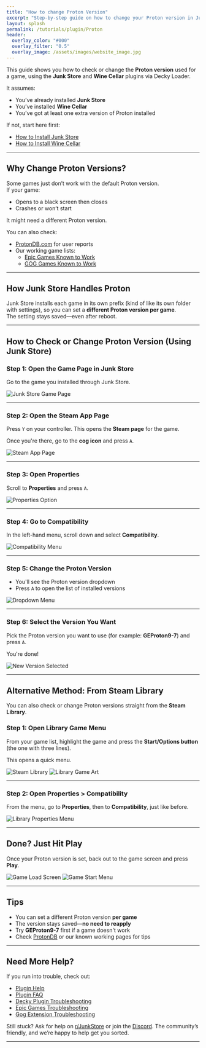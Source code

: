 ```yaml
---
title: "How to change Proton Version"
excerpt: "Step-by-step guide on how to change your Proton version in Junk Store"
layout: splash
permalink: /tutorials/plugin/Proton
header:
  overlay_color: "#000"
  overlay_filter: "0.5"
  overlay_image: /assets/images/website_image.jpg
---
```

<div class="spacer mt-4"></div>


This guide shows you how to check or change the **Proton version** used for a game, using the **Junk Store** and **Wine Cellar** plugins via Decky Loader.

It assumes:
- You’ve already installed **Junk Store**
- You’ve installed **Wine Cellar**
- You’ve got at least one extra version of Proton installed

If not, start here first:

- [How to Install Junk Store](/tutorials/plugin/Install)
- [How to Install Wine Cellar](/tutorials/plugin/WineCellar)

---

## Why Change Proton Versions?

Some games just don’t work with the default Proton version.  
If your game:
- Opens to a black screen then closes
- Crashes or won’t start

It might need a different Proton version.

You can also check:
- [ProtonDB.com](https://www.protondb.com) for user reports
- Our working game lists:
  - [Epic Games Known to Work](https://wiki.junkstore.xyz/wiki/Help:Epic_Games/Working)
  - [GOG Games Known to Work](https://wiki.junkstore.xyz/wiki/Help:GOG_Games/Working)

---

## How Junk Store Handles Proton

Junk Store installs each game in its own prefix (kind of like its own folder with settings), so you can set a **different Proton version per game**.  
The setting stays saved—even after reboot.

---

## How to Check or Change Proton Version (Using Junk Store)

### Step 1: Open the Game Page in Junk Store
Go to the game you installed through Junk Store.

![Junk Store Game Page](/assets/images/Proton/FM'24%20JS%20Game%20Page.jpg)

---

### Step 2: Open the Steam App Page
Press `Y` on your controller. This opens the **Steam page** for the game.

Once you're there, go to the **cog icon** and press `A`.

![Steam App Page](/assets/images/Proton/FM'24%20Steam%20App%20Page.jpg)

---

### Step 3: Open Properties
Scroll to **Properties** and press `A`.

![Properties Option](/assets/images/Proton/FM'24%20Properties%20Option%20Selection.jpg)

---

### Step 4: Go to Compatibility
In the left-hand menu, scroll down and select **Compatibility**.

![Compatibility Menu](/assets/images/Proton/FM'24%20Proton%20Version%20Screen.jpg)

---

### Step 5: Change the Proton Version
- You'll see the Proton version dropdown
- Press `A` to open the list of installed versions

![Dropdown Menu](/assets/images/Proton/FM'24%20Changing%20Proton%20Version.jpg)

---

### Step 6: Select the Version You Want
Pick the Proton version you want to use (for example: **GEProton9-7**) and press `A`.

You're done!

![New Version Selected](/assets/images/Proton/FM'24%20New%20Proton%20Version.jpg)

---

## Alternative Method: From Steam Library

You can also check or change Proton versions straight from the **Steam Library**.

### Step 1: Open Library Game Menu
From your game list, highlight the game and press the **Start/Options button** (the one with three lines).

This opens a quick menu.

![Steam Library](/assets/images/Proton/Steam%20Library%20Home%20Screen.jpg)
![Library Game Art](/assets/images/Proton/Game%20Art%20Steam%20Library.jpg)

---

### Step 2: Open Properties > Compatibility
From the menu, go to **Properties**, then to **Compatibility**, just like before.

![Library Properties Menu](/assets/images/Proton/Properties%20Menu%20from%20Steam%20Library.jpg)

---

## Done? Just Hit Play

Once your Proton version is set, back out to the game screen and press **Play**.

![Game Load Screen](/assets/images/Proton/FM'24%20Load%20Screen.jpg)
![Game Start Menu](/assets/images/Proton/FM'24%20Start%20Menu.jpg)

---

## Tips

- You can set a different Proton version **per game**
- The version stays saved—**no need to reapply**
- Try **GEProton9-7** first if a game doesn't work
- Check [ProtonDB](https://www.protondb.com) or our known working pages for tips

---

## Need More Help?

If you run into trouble, check out:
- [Plugin Help](/deckyhelp)
- [Plugin FAQ](/faq/deckyfaq)
- [Decky Plugin Troubleshooting](/troubleshooting/plugin)
- [Epic Games Troubleshooting](/troubleshooting/epic)
- [Gog Extension Troubleshooting](/troubleshooting/gog)

Still stuck? Ask for help on [r/JunkStore](https://www.reddit.com/r/JunkStore/) or join the [Discord](https://discord.gg/6mRUhR6Teh). The community’s friendly, and we’re happy to help get you sorted.

---